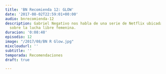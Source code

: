 ```yaml
---
title: 'BN Recomienda 12: GLOW'
date: '2017-08-02T22:59:01+00:00'
audio: bnrecomienda-12
description: Gabriel Negativo nos habla de una serie de Netflix ubicada en los 80
  sobre la lucha libre femenina.
duracion: '0:08:48'
episodio: 12
image: "/2017/08/BN R Glow.jpg"
mixcloudurl: ''
subtitle: ''
temporada: Recomendaciones
draft: true

---
```

